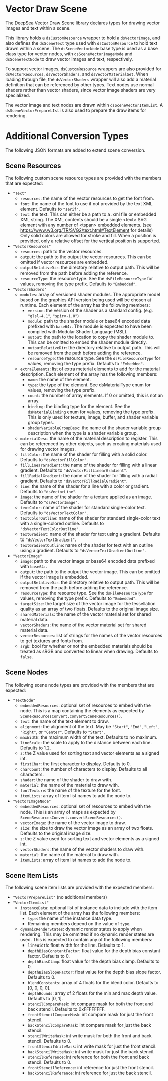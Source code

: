 # Vector Draw Scene

The DeepSea Vector Draw Scene library declares types for drawing vector images and text within a scene.

This library holds a `dsCustomResource` wrapper to hold a `dsVectorImage`, and also defines the `dsSceneText` type used with `dsCustomResource` to hold text drawn within a scene. The `dsSceneVectorNode` base type is used as a base class type for vector nodes, with `dsSceneVectorImageNode` and `dsSceneTextNode` to draw vector images and text, respectively.

To support vector images, `dsCustomResource` wrappers are also provided for `dsVectorResources`, `dsVectorShaders`, and `dsVectorMaterialSet`. When loading through file, the `dsVectorShaders` wrapper will also add a material definition that can be referenced by other types. Text nodes use normal shaders rather than vector shaders, since vector image shaders are very specialized.

The vector image and text nodes are drawn within `dsSceneVectorItemList`. A `dsSceneVectorPrepareLIst` is also used to prepare the draw items for rendering.

# Additional Conversion Types

The following JSON formats are added to extend scene conversion.

## Scene Resources

The following custom scene resource types are provided with the members that are expected:

* `"Text"`
	* `resources`: the name of the vector resources to get the font from.
	* `font`: the name of the font to use if not provided by the text XML element. Defaults to `"serif"`.
	* `text`: the text. This can either be a path to a .xml file or embedded XML string. The XML contents should be a single \<text\> SVG element with any number of \<tspan\> embedded elements. (see https://www.w3.org/TR/SVG2/text.html#TextElement for details) Only solid colors are allowed for stroke and fill. When a position is provided, only a relative offset for the vertical position is supported.
* `"VectorResources"`
	* `resources`: path to the vector resources.
	* `output`: the path to the output the vector resources. This can be omitted if vector resources are embedded.
	* `outputRelativeDir`: the directory relative to output path. This will be removed from the path before adding the reference.
	* `resourceType`: the resource type. See the `dsFileResourceType` for values, removing the type prefix. Defaults to `"Embedded"`.
* `"VectorShaders"`
	* `modules`: array of versioned shader modules. The appropriate model based on the graphics API version being used will be chosen at runtime. Each element of the array has the following members:
		* `version`: the version of the shader as a standard config. (e.g. `"glsl-4.1"`, `"spirv-1.0"`)
		* `module`: path to the shader module or base64 encoded data prefixed with `base64:`. The module is expected to have been compiled with Modular Shader Language (MSL).
		* `output`: the path to the location to copy the shader module to. This can be omitted to embed the shader module directly.
		* `outputRelativeDir`: the directory relative to output path. This will be removed from the path before adding the reference.
		* `resourceType`: the resource type. See the `dsFileResourceType` for values, removing the type prefix. Defaults to `"Embedded"`.
	* `extraElements`: list of extra meterial elements to add for the material description. Each element of the array has the following members:
		* `name`: the name of the element.
		* `type`: the type of the element. See dsMaterialType enum for values, removing the type prefix.
		* `count`: the number of array elements. If 0 or omitted, this is not an array.
		* `binding`: the binding type for the element. See the `dsMaterialBinding` enum for values, removing the type prefix. This is only used for texture, image, buffer, and shader variable group types.
		* `shaderVariableGroupDesc`: the name of the shader variable group description when the type is a shader variable group.
	* `materialDesc`: the name of the material description to register. This can be referenced by other objects, such as creating materials used for drawing vector images.
	* `fillColor`: the name of the shader for filling with a solid color. Defaults to `"dsVectorFillColor"`.
	* `fillLinearGradient`: the name of the shader for filling with a linear gradient. Defaults to `"dsVectorFillLinearGradient"`.
	* `fillRadialGradient`: the name of the shader for filling with a radial gradient. Defaults to `"dsVectorFillRadialGradient"`.
	* `line`: the name of the shader for a line with a color or gradient. Defaults to `"dsVectorLine"`.
	* `image`: the name of the shader for a texture applied as an image. Defaults to `"dsVectorImage"`.
	* `textColor`: name of the shader for standard single-color text. Defaults to `"dsVectorTextColor"`.
	* `textColorOutline`: name of the shader for standard single-color text with a single-colored outline. Defaults to `"dsVectorTextColorOutline"`.
	* `textGradient`: name of the shader for text using a gradient. Defaults to `"dsVectorTextGradient"`.
	* `textGradientOutline`: name of the shader for text with an outline using a gradient. Defaults to `"dsVectorTextGradientOutline"`.
* `"VectorImage"`
	* `image`: path to the vector image or base64 encoded data prefixed with `base64:`.
	* `output`: the path to the output the vector image. This can be omitted if the vector image is embedded.
	* `outputRelativeDir`: the directory relative to output path. This will be removed from the path before adding the reference.
	* `resourceType`: the resource type. See the `dsFileResourceType` for values, removing the type prefix. Defaults to `"Embedded"`.
	* `targetSize`: the target size of the vector image for the tessellation quality as an array of two floats. Defaults to the original image size.
	* `sharedMaterials`: the name of the vector material set for shared material data.
	* `vectorShaders`: the name of the vector material set for shared material data.
	* `vectorResources`: list of strings for the names of the vector resources to get textures and fonts from.
	* `srgb`: bool for whether or not the embedded materials should be treated as sRGB and converted to linear when drawing. Defaults to `false`.

## Scene Nodes

The following scene node types are provided with the members that are expected:

* `"TextNode"`
	* `embeddedResources`: optional set of resources to embed with the node. This is a map containing the elements as expected by `SceneResourcesConvert.convertSceneResources()`.
	* `text`: the name of the text element to draw. 
	* `alignment`: the alignment of the text. May be `"Start"`, `"End"`, `"Left"`, `"Right"`, or `"Center"`. Defaults to `"Start"`.
	* `maxWidth`: the maximum width of the text. Defaults to no maximum.
	* `lineScale`: the scale to apply to the distance between each line. Defaults to 1.2.
	* `z`: the Z value used for sorting text and vector elements as a signed int.
	* `firstChar`: the first character to display. Defaults to 0.
	* `charCount`: the number of characters to display. Defaults to all characters.
	* `shader`: the name of the shader to draw with.
	* `material`: the name of the material to draw with.
	* `fontTexture`: the name of the texture for the font.
	* `itemLists`: array of item list names to add the node to.
* `"VectorImageNode"`
	* `embeddedResources`: optional set of resources to embed with the node. This is an array of maps as expected by `SceneResourcesConvert.convertSceneResources()`.
	* `vectorImage`: the name of the vector image to draw.
	* `size`: the size to draw the vector image as an array of two floats. Defaults to the original image size.
	* `z`: the Z value used for sorting text and vector elements as a signed int.
	* `vectorShaders`: the name of the vector shaders to draw with.
	* `material`: the name of the material to draw with.
	* `itemLists`: array of item list names to add the node to.
	
## Scene Item Lists

The following scene item lists are provided with the expected members:

* `"VectorPrepareList"` (no additional members)
* `"VectorItemList"`
	* `instanceData`: optional list of instance data to include with the item list. Each element of the array has the following members:
		* `type`: the name of the instance data type.
		* Remaining members depend on the value of `type`.
	* `dynamicRenderStates`: dynamic render states to apply when rendering. This may be ommitted if no dynamic render states are used. This is expected to contain any of the following members:
		* `lineWidth`: float width for the line. Defaults to 1.
		* `depthBiasConstantFactor`: float value for the depth bias constant factor. Defaults to 0.
		* `depthBiasClamp`: float value for the depth bias clamp. Defaults to 0.
		* `depthBiasSlopeFactor`: float value for the depth bias slope factor. Defaults to 0.
		* `blendConstants`: array of 4 floats for the blend color. Defaults to \[0, 0, 0, 0\].
		* `depthBounds`: array of 2 floats for the min and max depth value. Defaults to \[0, 1\].
		* `stencilCompareMask`: int compare mask for both the front and back stencil. Defaults to 0xFFFFFFFF.
		* `frontStencilCompareMask`: int compare mask for just the front stencil.
		* `backStencilCompareMask`: int compare mask for just the back stencil.
		* `stencilWriteMask`: int write mask for both the front and back stencil. Defaults to 0.
		* `frontStencilWriteMask`: int write mask for just the front stencil.
		* `backStencilWriteMask`: int write mask for just the back stencil.
		* `stencilReference`: int reference for both the front and back stencil. Defaults to 0.
		* `frontStencilReference`: int reference for just the front stencil.
		* `backStencilReference`: int reference for just the back stencil.
